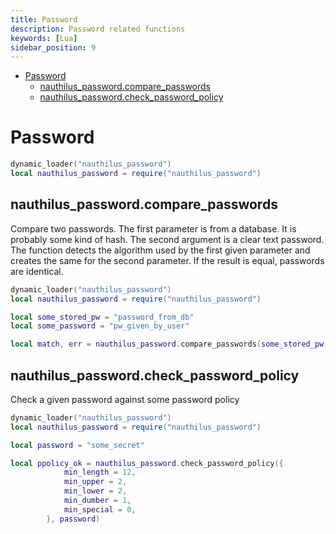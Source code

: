 ```yaml
---
title: Password
description: Password related functions
keywords: [Lua]
sidebar_position: 9
---
```


<!-- TOC -->
* [Password](#password)
  * [nauthilus\_password.compare\_passwords](#nauthilus_passwordcompare_passwords)
  * [nauthilus\_password.check\_password\_policy](#nauthilus_passwordcheck_password_policy)
<!-- TOC -->

# Password

```lua
dynamic_loader("nauthilus_password")
local nauthilus_password = require("nauthilus_password")
```

## nauthilus\_password.compare\_passwords

Compare two passwords. The first parameter is from a database. It is probably some kind of hash. The second argument is
a clear text password. The function detects the algorithm used by the first given parameter and creates the same for the second
parameter. If the result is equal, passwords are identical.

```lua
dynamic_loader("nauthilus_password")
local nauthilus_password = require("nauthilus_password")

local some_stored_pw = "password_from_db"
local some_password = "pw_given_by_user"

local match, err = nauthilus_password.compare_passwords(some_stored_pw, some_password)
```

## nauthilus\_password.check\_password\_policy

Check a given password against some password policy

```lua
dynamic_loader("nauthilus_password")
local nauthilus_password = require("nauthilus_password")

local password = "some_secret"

local ppolicy_ok = nauthilus_password.check_password_policy({
            min_length = 12,
            min_upper = 2,
            min_lower = 2,
            min_dumber = 1,
            min_special = 0,
        }, password)
```
